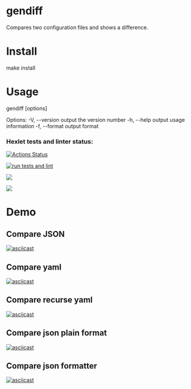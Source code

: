 # gendiff

Compares two configuration files and shows a difference.

# Install
 make install
# Usage

 gendiff [options] <filepath1> <filepath2>

  Options:
    -V, --version        output the version number
    -h, --help           output usage information
    -f, --format <type>  output format
 

### Hexlet tests and linter status:
[![Actions Status](https://github.com/popov76/frontend-project-lvl2/workflows/hexlet-check/badge.svg)](https://github.com/popov76/frontend-project-lvl2/actions)

[![run tests and lint](https://github.com/popov76/frontend-project-lvl2/actions/workflows/gendif.yml/badge.svg)](https://github.com/popov76/frontend-project-lvl2/actions/workflows/gendif.yml)

<a href="https://codeclimate.com/github/popov76/frontend-project-lvl2/maintainability"><img src="https://api.codeclimate.com/v1/badges/c389a52a84f5c4b9427f/maintainability" /></a>

<a href="https://codeclimate.com/github/popov76/frontend-project-lvl2/test_coverage"><img src="https://api.codeclimate.com/v1/badges/c389a52a84f5c4b9427f/test_coverage" /></a>
# Demo 
## Compare JSON
[![asciicast](https://asciinema.org/a/kbPTeZSPyZzukjIaL0SyT64Iy.svg)](https://asciinema.org/a/kbPTeZSPyZzukjIaL0SyT64Iy)
## Compare yaml
[![asciicast](https://asciinema.org/a/kbPTeZSPyZzukjIaL0SyT64Iy.svg)](https://asciinema.org/a/kbPTeZSPyZzukjIaL0SyT64Iy)
## Compare recurse yaml
[![asciicast](https://asciinema.org/a/jbovutj2aVrbaXCyZNJrfLNcG.svg)](https://asciinema.org/a/jbovutj2aVrbaXCyZNJrfLNcG)
## Compare json plain format
[![asciicast](https://asciinema.org/a/uDg6GrngOWAsHwTMcZXkPL8Du.svg)](https://asciinema.org/a/uDg6GrngOWAsHwTMcZXkPL8Du)
## Compare json formatter
[![asciicast](https://asciinema.org/a/HXdBgjx6IhCpWj54o7SXhWOQm.svg)](https://asciinema.org/a/HXdBgjx6IhCpWj54o7SXhWOQm)
 
